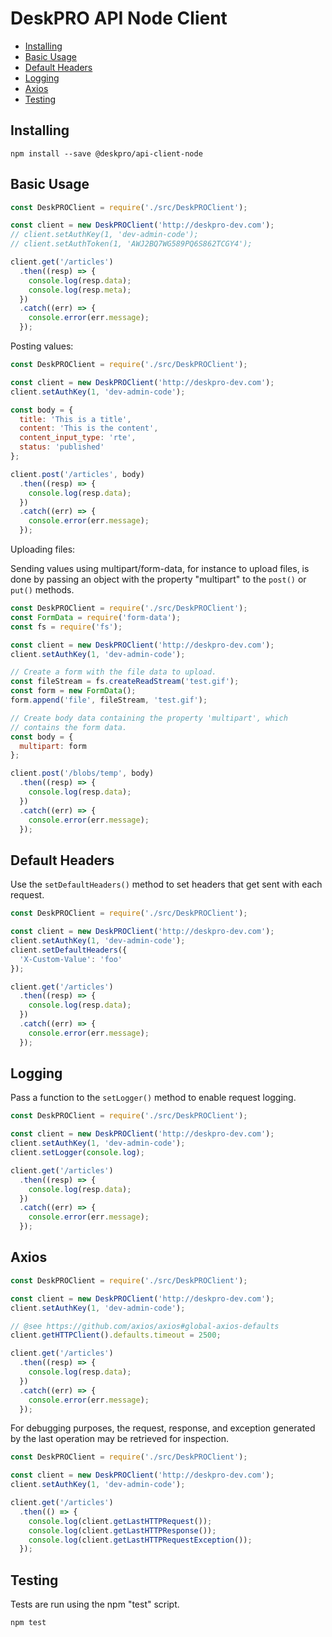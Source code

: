 DeskPRO API Node Client
=======================

* [Installing](#installing)
* [Basic Usage](#basic-usage)
* [Default Headers](#default-headers)
* [Logging](#logging)
* [Axios](#axios)
* [Testing](#testing)

## Installing

```
npm install --save @deskpro/api-client-node
```

## Basic Usage

```js
const DeskPROClient = require('./src/DeskPROClient');

const client = new DeskPROClient('http://deskpro-dev.com');
// client.setAuthKey(1, 'dev-admin-code');
// client.setAuthToken(1, 'AWJ2BQ7WG589PQ6S862TCGY4');

client.get('/articles')
  .then((resp) => {
    console.log(resp.data);
    console.log(resp.meta);
  })
  .catch((err) => {
    console.error(err.message);
  });
```

Posting values:

```js
const DeskPROClient = require('./src/DeskPROClient');

const client = new DeskPROClient('http://deskpro-dev.com');
client.setAuthKey(1, 'dev-admin-code');

const body = {
  title: 'This is a title',
  content: 'This is the content',
  content_input_type: 'rte',
  status: 'published'
};

client.post('/articles', body)
  .then((resp) => {
    console.log(resp.data);
  })
  .catch((err) => {
    console.error(err.message);
  });
```

Uploading files:

Sending values using multipart/form-data, for instance to upload files, is done by passing an object with the property "multipart" to the `post()` or `put()` methods.

```js
const DeskPROClient = require('./src/DeskPROClient');
const FormData = require('form-data');
const fs = require('fs');

const client = new DeskPROClient('http://deskpro-dev.com');
client.setAuthKey(1, 'dev-admin-code');

// Create a form with the file data to upload.
const fileStream = fs.createReadStream('test.gif');
const form = new FormData();
form.append('file', fileStream, 'test.gif');

// Create body data containing the property 'multipart', which
// contains the form data.
const body = {
  multipart: form
};

client.post('/blobs/temp', body)
  .then((resp) => {
    console.log(resp.data);
  })
  .catch((err) => {
    console.error(err.message);
  });
```

## Default Headers
Use the `setDefaultHeaders()` method to set headers that get sent with each request.

```js
const DeskPROClient = require('./src/DeskPROClient');

const client = new DeskPROClient('http://deskpro-dev.com');
client.setAuthKey(1, 'dev-admin-code');
client.setDefaultHeaders({
  'X-Custom-Value': 'foo'
});

client.get('/articles')
  .then((resp) => {
    console.log(resp.data);
  })
  .catch((err) => {
    console.error(err.message);
  });
```

## Logging
Pass a function to the `setLogger()` method to enable request logging.

```js
const DeskPROClient = require('./src/DeskPROClient');

const client = new DeskPROClient('http://deskpro-dev.com');
client.setAuthKey(1, 'dev-admin-code');
client.setLogger(console.log);

client.get('/articles')
  .then((resp) => {
    console.log(resp.data);
  })
  .catch((err) => {
    console.error(err.message);
  });
```

## Axios

```js
const DeskPROClient = require('./src/DeskPROClient');

const client = new DeskPROClient('http://deskpro-dev.com');
client.setAuthKey(1, 'dev-admin-code');

// @see https://github.com/axios/axios#global-axios-defaults
client.getHTTPClient().defaults.timeout = 2500;

client.get('/articles')
  .then((resp) => {
    console.log(resp.data);
  })
  .catch((err) => {
    console.error(err.message);
  });
```

For debugging purposes, the request, response, and exception generated by the last operation may be retrieved for inspection.

```js
const DeskPROClient = require('./src/DeskPROClient');

const client = new DeskPROClient('http://deskpro-dev.com');
client.setAuthKey(1, 'dev-admin-code');

client.get('/articles')
  .then(() => {
    console.log(client.getLastHTTPRequest());
    console.log(client.getLastHTTPResponse());
    console.log(client.getLastHTTPRequestException());
  });
```

## Testing
Tests are run using the npm "test" script.

```
npm test
```
